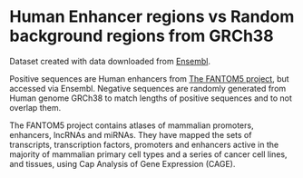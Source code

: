 # Human Enhancer regions vs Random background regions from GRCh38

Dataset created with data downloaded from [Ensembl](https://www.ensembl.org/index.html).

Positive sequences are Human enhancers from [The FANTOM5 project](https://fantom.gsc.riken.jp/5/), but accessed via Ensembl. 
Negative sequences are randomly generated from Human genome GRCh38 to match lengths of positive sequences and to not overlap them.

The FANTOM5 project contains atlases of mammalian promoters, enhancers, lncRNAs and miRNAs. They have mapped the sets of transcripts, transcription factors, promoters and enhancers active in the majority of mammalian primary cell types and a series of cancer cell lines, and tissues, using Cap Analysis of Gene Expression (CAGE).